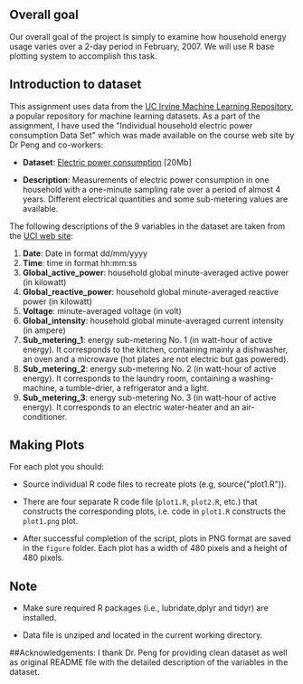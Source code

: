 ## Overall goal

Our overall goal of the project is simply to examine how household energy usage
varies over a 2-day period in February, 2007. We will use R base plotting 
system to accomplish this task.

## Introduction to dataset

This assignment uses data from
the <a href="http://archive.ics.uci.edu/ml/">UC Irvine Machine
Learning Repository</a>, a popular repository for machine learning
datasets. As a part of the assignment, I have used the "Individual household
electric power consumption Data Set" which was made available on
the course web site by Dr Peng and co-workers:

* <b>Dataset</b>: <a href="https://d396qusza40orc.cloudfront.net/exdata%2Fdata%2Fhousehold_power_consumption.zip">Electric power consumption</a> [20Mb]

* <b>Description</b>: Measurements of electric power consumption in
one household with a one-minute sampling rate over a period of almost
4 years. Different electrical quantities and some sub-metering values
are available.


The following descriptions of the 9 variables in the dataset are taken
from
the <a href="https://archive.ics.uci.edu/ml/datasets/Individual+household+electric+power+consumption">UCI
web site</a>:

<ol>
<li><b>Date</b>: Date in format dd/mm/yyyy </li>
<li><b>Time</b>: time in format hh:mm:ss </li>
<li><b>Global_active_power</b>: household global minute-averaged active power (in kilowatt) </li>
<li><b>Global_reactive_power</b>: household global minute-averaged reactive power (in kilowatt) </li>
<li><b>Voltage</b>: minute-averaged voltage (in volt) </li>
<li><b>Global_intensity</b>: household global minute-averaged current intensity (in ampere) </li>
<li><b>Sub_metering_1</b>: energy sub-metering No. 1 (in watt-hour of active energy). It corresponds to the kitchen, containing mainly a dishwasher, an oven and a microwave (hot plates are not electric but gas powered). </li>
<li><b>Sub_metering_2</b>: energy sub-metering No. 2 (in watt-hour of active energy). It corresponds to the laundry room, containing a washing-machine, a tumble-drier, a refrigerator and a light. </li>
<li><b>Sub_metering_3</b>: energy sub-metering No. 3 (in watt-hour of active energy). It corresponds to an electric water-heater and an air-conditioner.</li>
</ol>


## Making Plots

For each plot you should:

* Source individual R code files to recreate plots (e.g, source("plot1.R")).

* There are four separate R code file (`plot1.R`, `plot2.R`, etc.) that
constructs the corresponding plots, i.e. code in `plot1.R` constructs
the `plot1.png` plot. 

* After successful completion of the script, plots in PNG format are saved in the `figure` folder. Each plot has a width of 480 pixels and a height of 480 pixels.

## Note

* Make sure required R packages (i.e., lubridate,dplyr and tidyr) are installed.

* Data file is unziped and located in the current working directory.

##Acknowledgements:
I thank Dr. Peng for providing clean dataset as well as original README 
file with the detailed description of the variables in the dataset.
